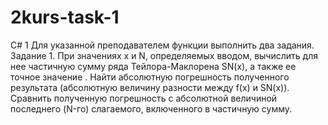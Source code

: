 # 2kurs-task-1
C# 1
Для указанной преподавателем функции выполнить два задания.
Задание 1. При значениях x и N, определяемых вводом, вычислить для нее частичную
сумму ряда Тейлора-Маклорена SN(x), а также ее точное значение . Найти
абсолютную погрешность полученного результата (абсолютную величину разности между f(x) и SN(x)). Сравнить полученную погрешность с абсолютной величиной последнего
(N-го) слагаемого, включенного в частичную сумму.
